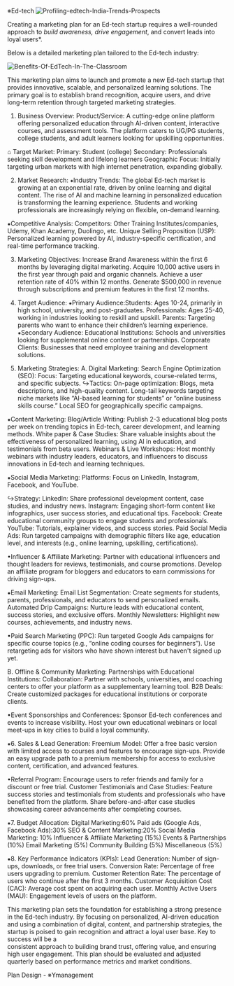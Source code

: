 ※Ed-tech
![Profiling-edtech-India-Trends-Prospects](https://github.com/user-attachments/assets/d8427e8b-e5d2-46b2-b04c-4089daecd6a4)


Creating a marketing plan for an Ed-tech startup requires a well-rounded approach to *build awareness, drive engagement*, and convert leads into loyal users*. 

Below is a detailed marketing plan tailored to the Ed-tech industry:

![Benefits-Of-EdTech-In-The-Classroom](https://github.com/user-attachments/assets/f103db91-9df9-4266-b3ae-7a0f8da6126f)

   This marketing plan aims to launch and promote a new Ed-tech startup that provides innovative, scalable, and personalized learning solutions. The primary goal is to 
   establish brand recognition, acquire users, and drive long-term retention through targeted marketing strategies.

1. Business Overview:
  Product/Service: A cutting-edge online platform offering personalized education through AI-driven content, interactive courses, and assessment tools. The platform 
  caters to UG/PG students, college students, and adult learners looking for upskilling opportunities.

⌂ Target Market: 
 Primary: Student (college)
 Secondary: Professionals seeking skill development and lifelong learners
 Geographic Focus: Initially targeting urban markets with high internet penetration, expanding globally.

2. Market Research:
 ⁕Industry Trends:
 The global Ed-tech market is growing at an exponential rate, driven by online learning and digital content.
 The rise of AI and machine learning in personalized education is transforming the learning experience.
 Students and working professionals are increasingly relying on flexible, on-demand learning.

⁕Competitive Analysis: 
Competitors: Other Training Institutes/companies, Udemy, Khan Academy, Duolingo, etc.
Unique Selling Proposition (USP): Personalized learning powered by AI, industry-specific certification, and real-time performance tracking.

3. Marketing Objectives:
 Increase Brand Awareness within the first 6 months by leveraging digital marketing.
 Acquire 10,000 active users in the first year through paid and organic channels.
 Achieve a user retention rate of 40% within 12 months.
 Generate $500,000 in revenue through subscriptions and premium features in the first 12 months.

4. Target Audience:
 ⁕Primary Audience:Students: Ages 10-24, primarily in high school, university, and post-graduates.
   Professionals: Ages 25-40, working in industries looking to reskill and upskill.
   Parents: Targeting parents who want to enhance their children’s learning experience.
 ⁕Secondary Audience: 
   Educational Institutions: Schools and universities looking for supplemental online content or partnerships.
   Corporate Clients: Businesses that need employee training and development solutions.

6. Marketing Strategies:
A. Digital Marketing:
 Search Engine Optimization (SEO):
 Focus: Targeting educational keywords, course-related terms, and specific subjects.
↪Tactics: 
 On-page optimization: Blogs, meta descriptions, and high-quality content.
 Long-tail keywords targeting niche markets like “AI-based learning for students” or “online business skills course.”
 Local SEO for geographically specific campaigns.

⁕Content Marketing:
 Blog/Article Writing: Publish 2-3 educational blog posts per week on trending topics in Ed-tech, career development, and learning methods.
 White paper & Case Studies: Share valuable insights about the effectiveness of personalized learning, using AI in education, and testimonials from beta users.
 Webinars & Live Workshops: Host monthly webinars with industry leaders, educators, and influencers to discuss innovations in Ed-tech and learning techniques.

⁕Social Media Marketing:
 Platforms: Focus on LinkedIn, Instagram, Facebook, and YouTube.

↪Strategy: 
 LinkedIn: Share professional development content, case studies, and industry news.
 Instagram: Engaging short-form content like infographics, user success stories, and educational tips.
 Facebook: Create educational community groups to engage students and professionals.
 YouTube: Tutorials, explainer videos, and success stories.
 Paid Social Media Ads: Run targeted campaigns with demographic filters like age, education level, and interests (e.g., online learning, upskilling, certifications).

 •Influencer & Affiliate Marketing:
 Partner with educational influencers and thought leaders for reviews, testimonials, and course promotions.
 Develop an affiliate program for bloggers and educators to earn commissions for driving sign-ups.

 ⁕Email Marketing:
  Email List Segmentation: Create segments for students, parents, professionals, and educators to send personalized emails.
  Automated Drip Campaigns: Nurture leads with educational content, success stories, and exclusive offers.
  Monthly Newsletters: Highlight new courses, achievements, and industry news.

  •Paid Search Marketing (PPC):
  Run targeted Google Ads campaigns for specific course topics (e.g., “online coding courses for beginners”).
  Use retargeting ads for visitors who have shown interest but haven't signed up yet.

  B. Offline & Community Marketing:
   Partnerships with Educational Institutions:
   Collaboration: Partner with schools, universities, and coaching centers to offer your platform as a supplementary learning tool.
   B2B Deals: Create customized packages for educational institutions or corporate clients.
  
  •Event Sponsorships and Conferences:
   Sponsor Ed-tech conferences and events to increase visibility.
   Host your own educational webinars or local meet-ups in key cities to build a loyal community.

  ⁕6. Sales & Lead Generation:
   Freemium Model:
   Offer a free basic version with limited access to courses and features to encourage sign-ups.
   Provide an easy upgrade path to a premium membership for access to exclusive content, certification, and advanced features.

   •Referral Program:
       Encourage users to refer friends and family for a discount or free trial.
       Customer Testimonials and Case Studies:
       Feature success stories and testimonials from students and professionals who have benefited from the platform.
       Share before-and-after case studies showcasing career advancements after completing courses.

   ⁕7. Budget Allocation:
      Digital Marketing:60%
      Paid ads (Google Ads, Facebook Ads):30%
      SEO & Content Marketing:20%
      Social Media Marketing: 10%
      Influencer & Affiliate Marketing (15%)
      Events & Partnerships (10%)
      Email Marketing (5%)
      Community Building (5%)
      Miscellaneous (5%)

  ⁕8. Key Performance Indicators (KPIs):
      Lead Generation: Number of sign-ups, downloads, or free trial users.
      Conversion Rate: Percentage of free users upgrading to premium.
      Customer Retention Rate: The percentage of users who continue after the first 3 months.
      Customer Acquisition Cost (CAC): Average cost spent on acquiring each user.
      Monthly Active Users (MAU): Engagement levels of users on the platform.

  
  This marketing plan sets the foundation for establishing a strong presence in the Ed-tech industry. By focusing on personalized, AI-driven education and using a        combination of digital, content, and partnership strategies, the startup is poised to gain recognition and attract a loyal user base. Key to success will be a       
  consistent approach to building brand trust, offering value, and ensuring high user engagement.
  This plan should be evaluated and adjusted quarterly based on performance metrics and market conditions.

Plan Design - ※Ymanagement

